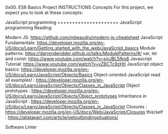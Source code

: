 0x00. ES6 Basics Project INSTRUCTIONS
Concepts
For this project, we expect you to look at these concepts:

JavaScript programming
+++++++++++++++++++++
JavaScript programming
Reading:

Modern JS: https://github.com/mbeaudru/modern-js-cheatsheet
JavaScript Fundamentals: https://developer.mozilla.org/en-US/docs/Learn/Getting_started_with_the_web/JavaScript_basics
Module patterns: https://darrenderidder.github.io/talks/ModulePatterns/#/
var, let and const: https://www.youtube.com/watch?v=sjyJBL5fkp8
Javascript Tutorial: https://www.youtube.com/watch?v=vZBCTc9zHtI
JavaScript object basics: https://developer.mozilla.org/en-US/docs/Learn/JavaScript/Objects/Basics
Object-oriented JavaScript read all examples! : https://developer.mozilla.org/en-US/docs/Learn/JavaScript/Objects/Classes_in_JavaScript
Object prototypes : https://developer.mozilla.org/en-US/docs/Learn/JavaScript/Objects/Object_prototypes
Inheritance in JavaScript : https://developer.mozilla.org/en-US/docs/Learn/JavaScript/Objects/Classes_in_JavaScript
Closures : https://developer.mozilla.org/en-US/docs/Web/JavaScript/Closures
this/self : https://alistapart.com/article/getoutbindingsituations/

Software Linter
